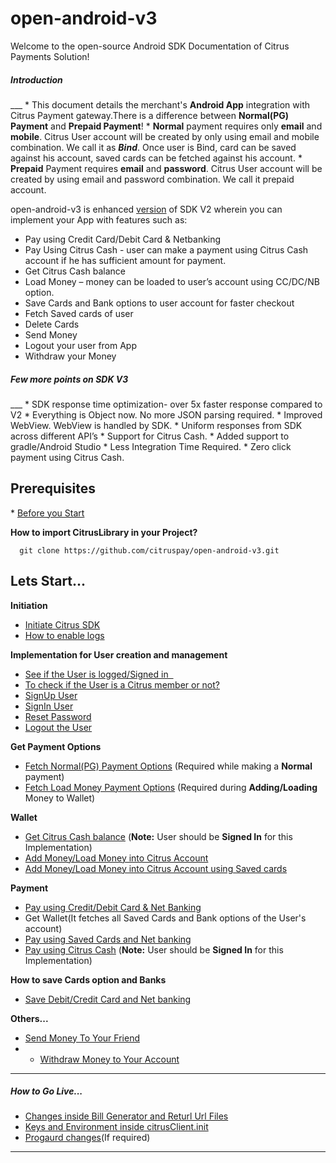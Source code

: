 # open-android-v3

Welcome to the open-source Android SDK Documentation of Citrus Payments Solution!

<h5>Introduction</h5>
___
* This document details the merchant's <b>Android App</b> integration with Citrus Payment gateway.There is a difference between <b>Normal(PG) Payment</b> and <b>Prepaid Payment</b>!
* <b>Normal</b> payment requires only <b>email</b> and <b>mobile</b>. Citrus User account will be created by only using email and mobile combination. We call it as <b><i>Bind</i></b>. Once user is Bind, card can be saved against his account, saved cards can be fetched against his account.
* <b>Prepaid</b> Payment requires <b>email</b> and <b>password</b>. Citrus User account will be created by using email and password combination. We call it prepaid account.

open-android-v3 is enhanced [version](https://github.com/citruspay/open-android-v3/blob/documentation/docs/Version%20History.md) of SDK V2 wherein you can implement your App with features such as:

* Pay using Credit Card/Debit Card & Netbanking 
* Pay Using Citrus Cash - user can make a payment using Citrus Cash account if he has sufficient amount for payment. 
* Get Citrus Cash balance
* Load Money – money can be loaded to user’s account using CC/DC/NB option.
* Save Cards and Bank options to user account for faster checkout
* Fetch Saved cards of user
* Delete Cards
* Send Money
* Logout your user from App
* Withdraw your Money

<h5>Few more points on SDK V3</h5>
___
   * SDK response time optimization-  over 5x faster response compared to V2
   * Everything is Object now. No more JSON parsing required.
   * Improved WebView. WebView is handled by SDK.  
   * Uniform responses from SDK across different API’s
   * Support for Citrus Cash.
   * Added support to gradle/Android Studio
   * Less Integration Time Required.
   * Zero click payment using Citrus Cash.

<h2> Prerequisites </h2>
* <a href="https://github.com/citruspay/open-android-v3/blob/documentation/docs/Prerequisite.md" target="_blank">Before you Start</a>


<b> How to import CitrusLibrary in your Project? </b>

      git clone https://github.com/citruspay/open-android-v3.git

<h2>Lets Start...</h2>

<b>Initiation</b>
* <a href="https://github.com/citruspay/open-android-v3/blob/documentation/docs/InitSDK.md" target="_blank">Initiate Citrus SDK</a>
* <a href="https://github.com/citruspay/open-android-v3/blob/documentation/docs/enable%20logs%20.md" target="_blank">How to enable logs </a>

<b> Implementation for User creation and management </b>

* [See if the User is logged/Signed in  ](https://github.com/citruspay/open-android-v3/blob/documentation/docs/isUserSignedIn.md)
* [To check if the User is a Citrus member or not?](https://github.com/citruspay/open-android-v3/blob/documentation/docs/isCitrusMember.md)
* [SignUp User](https://github.com/citruspay/open-android-v3/blob/documentation/docs/Sign%20Up%20User.md)
* [SignIn User](https://github.com/citruspay/open-android-v3/blob/documentation/docs/Sign%20In%20User.md) 
* [Reset Password](https://github.com/citruspay/open-android-v3/blob/documentation/docs/Reset%20Password.md)
* [Logout the User](https://github.com/citruspay/open-android-v3/blob/documentation/docs/Logout.md)

<b> Get Payment Options</b>
* [Fetch Normal(PG) Payment Options](https://github.com/citruspay/open-android-v3/blob/documentation/docs/Fetch%20payment%20options.md) (Required while making a <b>Normal</b> payment)
* [Fetch Load Money Payment Options](https://github.com/citruspay/open-android-v3/blob/documentation/docs/fetch%20load%20money%20options.md) (Required during <b>Adding/Loading</b> Money to Wallet)

<b>Wallet</b>
* [Get Citrus Cash balance](https://github.com/citruspay/open-android-v3/blob/documentation/docs/Get%20Balance.md) (<b>Note:</b> User should be <b>Signed In</b> for this Implementation)
* [Add Money/Load Money into Citrus Account](https://github.com/citruspay/open-android-v3/blob/documentation/docs/Load%20Money.md)
* [Add Money/Load Money into Citrus Account using Saved cards](https://github.com/citruspay/open-android-v3/blob/documentation/docs/Load%20using%20Saved%20Card%20&%20Net%20bank.md)

<b>Payment</b>
* [Pay using Credit/Debit Card & Net Banking](https://github.com/citruspay/open-android-v3/blob/documentation/docs/CC%20%2CDC%20%2CNB%20Direct%20Payment.md)
* Get Wallet(It fetches all Saved Cards and Bank options of the User's account)
* [Pay using Saved Cards and Net banking](https://github.com/citruspay/open-android-v3/blob/documentation/docs/Pay%20Using%20Saved%20Cards%20and%20Bank.md)
* [Pay using Citrus Cash](https://github.com/citruspay/open-android-v3/blob/documentation/docs/Pay%20using%20Citrus%20Cash.md) (<b>Note:</b> User should be <b>Signed In</b> for this Implementation)

<b>How to save Cards option and Banks</b>
* <a href="https://github.com/citruspay/open-android-v3/blob/documentation/docs/Save%20payment%20option.md" target="_blank">Save Debit/Credit Card and Net banking</a>

<b>Others...</b>

* <a href="https://github.com/citruspay/open-android-v3/blob/documentation/docs/Send%20Money.md" target="_blank">Send Money To Your Friend</a>
* * <a href="https://github.com/citruspay/open-android-v3/blob/documentation/docs/Withdraw.md" target="_blank">Withdraw Money to Your Account</a>
___
<h5>How to Go Live...</h5>

* <a href="https://github.com/citruspay/open-android-v3/blob/documentation/docs/Backend%20Files%20Changes.md" target="_blank">Changes inside Bill Generator and Returl Url Files</a>
* <a href="https://github.com/citruspay/open-android-v3/blob/documentation/docs/Go%20Live.md" target="_blank">Keys and Environment inside citrusClient.init</a>
* <a href="https://github.com/citruspay/open-android-v3/blob/documentation/docs/Progaurd%20changes.md" target="_blank">Progaurd changes</a>(If required)

___


